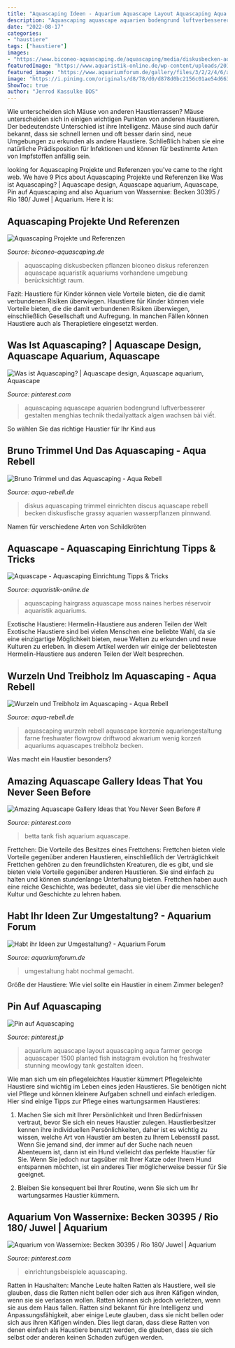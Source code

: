 ```yaml
---
title: "Aquascaping Ideen - Aquarium Aquascape Layout Aquascaping Aqua Farmer George Aquascaper 1500 Planted Fish Instagram Evolution Hq Freshwater Stunning Meowlogy Tank Gestalten Ideen"
description: "Aquascaping aquascape aquarien bodengrund luftverbesserer gestalten menghias technik thedailyattack algen wachsen bài viết"
date: "2022-08-17"
categories:
- "haustiere"
tags: ["haustiere"]
images:
- "https://www.biconeo-aquascaping.de/aquascaping/media/diskusbecken-aquascaping.jpg"
featuredImage: "https://www.aquaristik-online.de/wp-content/uploads/2017/11/Aquascaping-300x113.jpg"
featured_image: "https://www.aquariumforum.de/gallery/files/3/2/2/4/6/aquarium31-med.jpg"
image: "https://i.pinimg.com/originals/d8/78/d0/d878d0bc2156c01ae54d6638d8b2a2f2.jpg"
ShowToc: true
author: "Jerrod Kassulke DDS"
---
```



Wie unterscheiden sich Mäuse von anderen Haustierrassen?
Mäuse unterscheiden sich in einigen wichtigen Punkten von anderen Haustieren. Der bedeutendste Unterschied ist ihre Intelligenz. Mäuse sind auch dafür bekannt, dass sie schnell lernen und oft besser darin sind, neue Umgebungen zu erkunden als andere Haustiere. Schließlich haben sie eine natürliche Prädisposition für Infektionen und können für bestimmte Arten von Impfstoffen anfällig sein.

	

		
looking for Aquascaping Projekte und Referenzen you've came to the right web. We have 9 Pics about Aquascaping Projekte und Referenzen like Was ist Aquascaping? | Aquascape design, Aquascape aquarium, Aquascape, Pin auf Aquascaping and also Aquarium von Wassernixe: Becken 30395 / Rio 180/ Juwel | Aquarium. Here it is:
		
    
## Aquascaping Projekte Und Referenzen

<img loading=lazy src="https://www.biconeo-aquascaping.de/aquascaping/media/diskusbecken-aquascaping.jpg" onerror="this.onerror=null;this.src='https://tse1.mm.bing.net/th?id=OIP.uoNua76E0cTZMP104V_ujQHaDU&amp;pid=15.1';" alt="Aquascaping Projekte und Referenzen">

_Source: biconeo-aquascaping.de_

>aquascaping diskusbecken pflanzen biconeo diskus referenzen aquascape aquaristik aquariums vorhandene umgebung berücksichtigt raum. 

	

Fazit: Haustiere für Kinder können viele Vorteile bieten, die die damit verbundenen Risiken überwiegen.
Haustiere für Kinder können viele Vorteile bieten, die die damit verbundenen Risiken überwiegen, einschließlich Gesellschaft und Aufregung. In manchen Fällen können Haustiere auch als Therapietiere eingesetzt werden.

    
## Was Ist Aquascaping? | Aquascape Design, Aquascape Aquarium, Aquascape

<img loading=lazy src="https://i.pinimg.com/736x/88/1c/b4/881cb44a6d8103bf8124d345f549fbfd.jpg" onerror="this.onerror=null;this.src='https://tse1.mm.bing.net/th?id=OIP.EKADMR6OJxJsf9nGmuw__AHaFi&amp;pid=15.1';" alt="Was ist Aquascaping? | Aquascape design, Aquascape aquarium, Aquascape">

_Source: pinterest.com_

>aquascaping aquascape aquarien bodengrund luftverbesserer gestalten menghias technik thedailyattack algen wachsen bài viết. 

	

So wählen Sie das richtige Haustier für Ihr Kind aus

    
## Bruno Trimmel Und Das Aquascaping - Aqua Rebell

<img loading=lazy src="https://www.aqua-rebell.de/images/aquascaping/aquascaping-diskus-01.jpg" onerror="this.onerror=null;this.src='https://tse3.mm.bing.net/th?id=OIP.6SyIq3SodfD7cEkG9qdVvgHaE7&amp;pid=15.1';" alt="Bruno Trimmel und das Aquascaping - Aqua Rebell">

_Source: aqua-rebell.de_

>diskus aquascaping trimmel einrichten discus aquascape rebell becken diskusfische grassy aquarien wasserpflanzen pinnwand. 

	

Namen für verschiedene Arten von Schildkröten

    
## Aquascape - Aquascaping Einrichtung Tipps &amp; Tricks

<img loading=lazy src="https://www.aquaristik-online.de/wp-content/uploads/2017/11/Aquascaping-300x113.jpg" onerror="this.onerror=null;this.src='https://tse2.mm.bing.net/th?id=OIP.3lVK0uwiCWV2FMH3fPi-IAAAAA&amp;pid=15.1';" alt="Aquascape - Aquascaping Einrichtung Tipps &amp; Tricks">

_Source: aquaristik-online.de_

>aquascaping hairgrass aquascape moss naines herbes réservoir aquaristik aquariums. 

	

Exotische Haustiere: Hermelin-Haustiere aus anderen Teilen der Welt
Exotische Haustiere sind bei vielen Menschen eine beliebte Wahl, da sie eine einzigartige Möglichkeit bieten, neue Welten zu erkunden und neue Kulturen zu erleben. In diesem Artikel werden wir einige der beliebtesten Hermelin-Haustiere aus anderen Teilen der Welt besprechen.

    
## Wurzeln Und Treibholz Im Aquascaping - Aqua Rebell

<img loading=lazy src="https://www.aqua-rebell.de/images/aquascaping/aquascaping-wurzeln-01.jpg" onerror="this.onerror=null;this.src='https://tse4.mm.bing.net/th?id=OIP.rDGtxTYKa89DKbQLvtJQxQHaDu&amp;pid=15.1';" alt="Wurzeln und Treibholz im Aquascaping - Aqua Rebell">

_Source: aqua-rebell.de_

>aquascaping wurzeln rebell aquascape korzenie aquariengestaltung farne freshwater flowgrow driftwood akwarium wenig korzeń aquariums aquascapes treibholz becken. 

	

Was macht ein Haustier besonders?

    
## Amazing Aquascape Gallery Ideas That You Never Seen Before #

<img loading=lazy src="https://i.pinimg.com/736x/51/b3/51/51b351242eaf9cfdd6d39479e59cfe60.jpg" onerror="this.onerror=null;this.src='https://tse4.mm.bing.net/th?id=OIP.aI5SZy7d3P6rcO2juNk89AHaIB&amp;pid=15.1';" alt="Amazing Aquascape Gallery Ideas that You Never Seen Before #">

_Source: pinterest.com_

>betta tank fish aquarium aquascape. 

	

Frettchen: Die Vorteile des Besitzes eines Frettchens: Frettchen bieten viele Vorteile gegenüber anderen Haustieren, einschließlich der Verträglichkeit
Frettchen gehören zu den freundlichsten Kreaturen, die es gibt, und sie bieten viele Vorteile gegenüber anderen Haustieren. Sie sind einfach zu halten und können stundenlange Unterhaltung bieten. Frettchen haben auch eine reiche Geschichte, was bedeutet, dass sie viel über die menschliche Kultur und Geschichte zu lehren haben.

    
## Habt Ihr Ideen Zur Umgestaltung? - Aquarium Forum

<img loading=lazy src="https://www.aquariumforum.de/gallery/files/3/2/2/4/6/aquarium31-med.jpg" onerror="this.onerror=null;this.src='https://tse3.mm.bing.net/th?id=OIP.sdXEPnRO_zgyl8R3EF9S-AHaE8&amp;pid=15.1';" alt="Habt ihr Ideen zur Umgestaltung? - Aquarium Forum">

_Source: aquariumforum.de_

>umgestaltung habt nochmal gemacht. 

	

Größe der Haustiere: Wie viel sollte ein Haustier in einem Zimmer belegen?

    
## Pin Auf Aquascaping

<img loading=lazy src="https://i.pinimg.com/originals/d8/78/d0/d878d0bc2156c01ae54d6638d8b2a2f2.jpg" onerror="this.onerror=null;this.src='https://tse3.mm.bing.net/th?id=OIP.fLq14KTPyMRpaIRqck6HJgHaE7&amp;pid=15.1';" alt="Pin auf Aquascaping">

_Source: pinterest.jp_

>aquarium aquascape layout aquascaping aqua farmer george aquascaper 1500 planted fish instagram evolution hq freshwater stunning meowlogy tank gestalten ideen. 

	

Wie man sich um ein pflegeleichtes Haustier kümmert
Pflegeleichte Haustiere sind wichtig im Leben eines jeden Haustieres. Sie benötigen nicht viel Pflege und können kleinere Aufgaben schnell und einfach erledigen. Hier sind einige Tipps zur Pflege eines wartungsarmen Haustieres:
1. Machen Sie sich mit Ihrer Persönlichkeit und Ihren Bedürfnissen vertraut, bevor Sie sich ein neues Haustier zulegen. Haustierbesitzer kennen ihre individuellen Persönlichkeiten, daher ist es wichtig zu wissen, welche Art von Haustier am besten zu Ihrem Lebensstil passt. Wenn Sie jemand sind, der immer auf der Suche nach neuen Abenteuern ist, dann ist ein Hund vielleicht das perfekte Haustier für Sie. Wenn Sie jedoch nur tagsüber mit Ihrer Katze oder Ihrem Hund entspannen möchten, ist ein anderes Tier möglicherweise besser für Sie geeignet.

2. Bleiben Sie konsequent bei Ihrer Routine, wenn Sie sich um Ihr wartungsarmes Haustier kümmern.

    
## Aquarium Von Wassernixe: Becken 30395 / Rio 180/ Juwel | Aquarium

<img loading=lazy src="https://i.pinimg.com/736x/33/6c/51/336c518ae715afe46e7248446abaa02e--aquascaping-aquarium.jpg" onerror="this.onerror=null;this.src='https://tse1.mm.bing.net/th?id=OIP.M_Ro0dKtCxUFJxGdfPnssQHaEK&amp;pid=15.1';" alt="Aquarium von Wassernixe: Becken 30395 / Rio 180/ Juwel | Aquarium">

_Source: pinterest.com_

>einrichtungsbeispiele aquascaping. 

	

Ratten in Haushalten: Manche Leute halten Ratten als Haustiere, weil sie glauben, dass die Ratten nicht bellen oder sich aus ihren Käfigen winden, wenn sie sie verlassen wollen. Ratten können sich jedoch verletzen, wenn sie aus dem Haus fallen.
Ratten sind bekannt für ihre Intelligenz und Anpassungsfähigkeit, aber einige Leute glauben, dass sie nicht bellen oder sich aus ihren Käfigen winden. Dies liegt daran, dass diese Ratten von denen einfach als Haustiere benutzt werden, die glauben, dass sie sich selbst oder anderen keinen Schaden zufügen werden.

